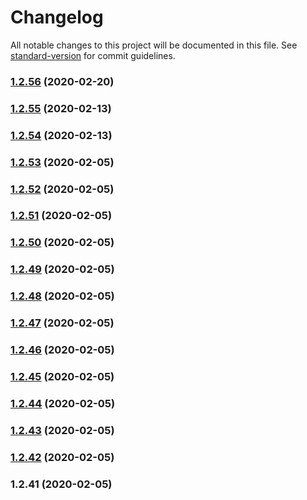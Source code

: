 # Changelog

All notable changes to this project will be documented in this file. See [standard-version](https://github.com/conventional-changelog/standard-version) for commit guidelines.

### [1.2.56](https://github.com/caldwell619/simple-lambda-actions/compare/v1.2.55...v1.2.56) (2020-02-20)

### [1.2.55](https://github.com/caldwell619/simple-lambda-actions/compare/v1.2.54...v1.2.55) (2020-02-13)

### [1.2.54](https://github.com/caldwell619/simple-lambda-actions/compare/v1.2.53...v1.2.54) (2020-02-13)

### [1.2.53](https://github.com/caldwell619/simple-lambda-actions/compare/v1.2.52...v1.2.53) (2020-02-05)

### [1.2.52](https://github.com/caldwell619/simple-lambda-actions/compare/v1.2.51...v1.2.52) (2020-02-05)

### [1.2.51](https://github.com/caldwell619/simple-lambda-actions/compare/v1.2.50...v1.2.51) (2020-02-05)

### [1.2.50](https://github.com/caldwell619/simple-lambda-actions/compare/v1.2.49...v1.2.50) (2020-02-05)

### [1.2.49](https://github.com/caldwell619/simple-lambda-actions/compare/v1.2.48...v1.2.49) (2020-02-05)

### [1.2.48](https://github.com/caldwell619/simple-lambda-actions/compare/v1.2.47...v1.2.48) (2020-02-05)

### [1.2.47](https://github.com/caldwell619/simple-lambda-actions/compare/v1.2.46...v1.2.47) (2020-02-05)

### [1.2.46](https://github.com/caldwell619/simple-lambda-actions/compare/v1.2.45...v1.2.46) (2020-02-05)

### [1.2.45](https://github.com/caldwell619/simple-lambda-actions/compare/v1.2.44...v1.2.45) (2020-02-05)

### [1.2.44](https://github.com/caldwell619/simple-lambda-actions/compare/v1.2.43...v1.2.44) (2020-02-05)

### [1.2.43](https://github.com/caldwell619/simple-lambda-actions/compare/v1.2.42...v1.2.43) (2020-02-05)

### [1.2.42](https://github.com/caldwell619/simple-lambda-actions/compare/v1.2.41...v1.2.42) (2020-02-05)

### 1.2.41 (2020-02-05)
